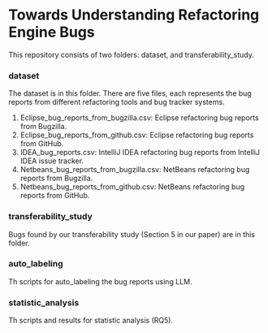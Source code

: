 # Towards Understanding Refactoring Engine Bugs

This repository consists of two folders: dataset, and transferability_study.

### dataset
The dataset is in this folder.
There are five files, each represents the bug reports from different refactoring tools and bug tracker systems.
1. Eclipse_bug_reports_from_bugzilla.csv: Eclipse refactoring bug reports from Bugzilla.
2. Eclipse_bug_reports_from_github.csv: Eclipse refactoring bug reports from GitHub.
3. IDEA_bug_reports.csv: IntelliJ IDEA refactoring bug reports from IntelliJ IDEA issue tracker.
4. Netbeans_bug_reports_from_bugzilla.csv: NetBeans refactoring bug reports from Bugzilla.
5. Netbeans_bug_reports_from_github.csv: NetBeans refactoring bug reports from GitHub.

### transferability_study
Bugs found by our transferability study (Section 5 in our paper) are in this folder.

### auto_labeling
Th scripts for auto_labeling the bug reports using LLM.

### statistic_analysis
Th scripts and results for statistic analysis (RQ5).


